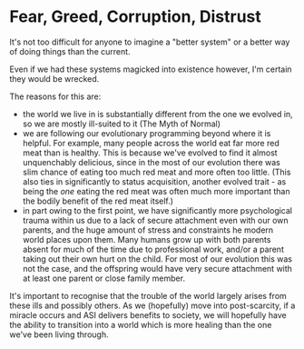 # Fear, Greed, Corruption, Distrust

It's not too difficult for anyone to imagine a "better system" or a better way of doing things than the current.

Even if we had these systems magicked into existence however, I'm certain they would be wrecked.

The reasons for this are:

- the world we live in is substantially different from the one we evolved in, so we are mostly ill-suited to it (The Myth of Normal)
- we are following our evolutionary programming beyond where it is helpful.
  For example, many people across the world eat far more red meat than is healthy.
  This is because we've evolved to find it almost unquenchably delicious,
  since in the most of our evolution there was slim chance of eating too much red meat and more often too little.
  (This also ties in significantly to status acquisition, another evolved trait - as being the *one* eating the red meat was often much more important than the bodily benefit of the red meat itself.)
- in part owing to the first point, we have significantly more psychological trauma within us
  due to a lack of secure attachment even with our own parents, and the huge amount of stress and constraints he modern world places upon them.
  Many humans grow up with both parents absent for much of the time due to professional work,
  and/or a parent taking out their own hurt on the child. For most of our evolution
  this was not the case, and the offspring would have very secure attachment with at least one parent or close family member.

It's important to recognise that the trouble of the world largely arises from these ills and possibly others.
As we (hopefully) move into post-scarcity, if a miracle occurs and ASI delivers benefits to society,
we will hopefully have the ability to transition into a world which is more healing than the one we've been living through.
